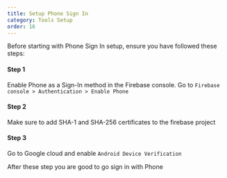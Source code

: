 ```yaml
---
title: Setup Phone Sign In
category: Tools Setup
order: 16
---
```


Before starting with Phone Sign In setup, ensure you have followed these steps:

#### Step 1
Enable Phone as a Sign-In method in the Firebase console. Go to `Firebase console > Authentication > Enable Phone` 


#### Step 2
Make sure to add SHA-1 and SHA-256 certificates to the firebase project


#### Step 3
Go to Google cloud and enable `Android Device Verification`

After these step you are good to go sign in with Phone




